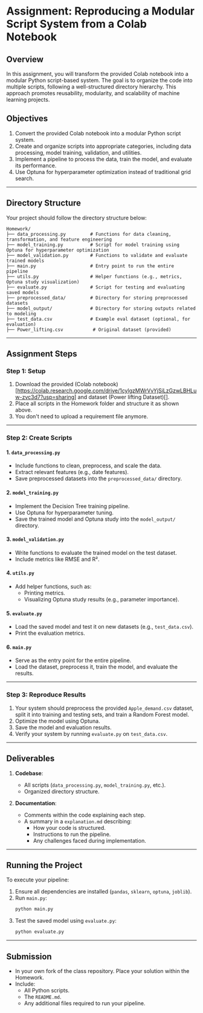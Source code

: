 # **Assignment: Reproducing a Modular Script System from a Colab Notebook**

## **Overview**

In this assignment, you will transform the provided Colab notebook into a modular Python script-based system. The goal is to organize the code into multiple scripts, following a well-structured directory hierarchy. This approach promotes reusability, modularity, and scalability of machine learning projects.

## **Objectives**

1. Convert the provided Colab notebook into a modular Python script system.
2. Create and organize scripts into appropriate categories, including data processing, model training, validation, and utilities.
3. Implement a pipeline to process the data, train the model, and evaluate its performance.
4. Use Optuna for hyperparameter optimization instead of traditional grid search.

---

## **Directory Structure**

Your project should follow the directory structure below:

```
Homework/
├── data_processing.py         # Functions for data cleaning, transformation, and feature engineering
├── model_training.py          # Script for model training using Optuna for hyperparameter optimization
├── model_validation.py        # Functions to validate and evaluate trained models
├── main.py                    # Entry point to run the entire pipeline
├── utils.py                   # Helper functions (e.g., metrics, Optuna study visualization)
├── evaluate.py                # Script for testing and evaluating saved models
├── preprocessed_data/         # Directory for storing preprocessed datasets
├── model_output/              # Directory for storing outputs related to modeling
├── test_data.csv              # Example eval dataset (optional, for evaluation)
├── Power_lifting.csv           # Original dataset (provided)
```

---

## **Assignment Steps**

### **Step 1: Setup**
1. Download the provided (Colab notebook)[https://colab.research.google.com/drive/1cylgzMWrVvYjSiLzGzwLBHLuw-zvc3d7?usp=sharing] and dataset (Power lifting Dataset)[].
2. Place all scripts in the Homework folder and structure it as shown above.
3. You don't need to upload a requirement file anymore.
---

### **Step 2: Create Scripts**

#### 1. **`data_processing.py`**
   - Include functions to clean, preprocess, and scale the data.
   - Extract relevant features (e.g., date features).
   - Save preprocessed datasets into the `preprocessed_data/` directory.

#### 2. **`model_training.py`**
   - Implement the Decision Tree training pipeline.
   - Use Optuna for hyperparameter tuning.
   - Save the trained model and Optuna study into the `model_output/` directory.

#### 3. **`model_validation.py`**
   - Write functions to evaluate the trained model on the test dataset.
   - Include metrics like RMSE and R².

#### 4. **`utils.py`**
   - Add helper functions, such as:
     - Printing metrics.
     - Visualizing Optuna study results (e.g., parameter importance).

#### 5. **`evaluate.py`**
   - Load the saved model and test it on new datasets (e.g., `test_data.csv`).
   - Print the evaluation metrics.

#### 6. **`main.py`**
   - Serve as the entry point for the entire pipeline.
   - Load the dataset, preprocess it, train the model, and evaluate the results.

---

### **Step 3: Reproduce Results**
1. Your system should preprocess the provided `Apple_demand.csv` dataset, split it into training and testing sets, and train a Random Forest model.
2. Optimize the model using Optuna.
3. Save the model and evaluation results.
4. Verify your system by running `evaluate.py` on `test_data.csv`.

---

## **Deliverables**

1. **Codebase**:
   - All scripts (`data_processing.py`, `model_training.py`, etc.).
   - Organized directory structure.

2. **Documentation**:
   - Comments within the code explaining each step.
   - A summary in a `explanation.md` describing:
     - How your code is structured.
     - Instructions to run the pipeline.
     - Any challenges faced during implementation.

---

## **Running the Project**

To execute your pipeline:
1. Ensure all dependencies are installed (`pandas`, `sklearn`, `optuna`, `joblib`).
2. Run `main.py`:
   ```bash
   python main.py
   ```
3. Test the saved model using `evaluate.py`:
   ```bash
   python evaluate.py
   ```

---

## **Submission**

- In your own fork of the class repository. Place your solution within the Homework.
- Include:
  - All Python scripts.
  - The `README.md`.
  - Any additional files required to run your pipeline.

